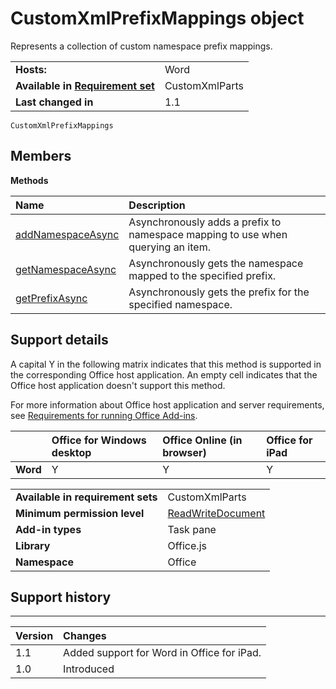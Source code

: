 
# CustomXmlPrefixMappings object
Represents a collection of custom namespace prefix mappings.

|||
|:-----|:-----|
|**Hosts:**|Word|
|**Available in [Requirement set](../../docs/overview/specify-office-hosts-and-api-requirements.md)**|CustomXmlParts|
|**Last changed in**|1.1|

```
CustomXmlPrefixMappings
```


## Members


**Methods**


|**Name**|**Description**|
|:-----|:-----|
|[addNamespaceAsync](../../reference/shared/customxmlprefixmappings.addnamespaceasync.md)|Asynchronously adds a prefix to namespace mapping to use when querying an item.|
|[getNamespaceAsync](../../reference/shared/customxmlprefixmappings.getnamespaceasync.md)|Asynchronously gets the namespace mapped to the specified prefix.|
|[getPrefixAsync](../../reference/shared/customxmlprefixmappings.getprefixasync.md)|Asynchronously gets the prefix for the specified namespace.|

## Support details


A capital Y in the following matrix indicates that this method is supported in the corresponding Office host application. An empty cell indicates that the Office host application doesn't support this method.

For more information about Office host application and server requirements, see [Requirements for running Office Add-ins](../../docs/overview/requirements-for-running-office-add-ins.md).


||**Office for Windows desktop**|**Office Online (in browser)**|**Office for iPad**|
|:-----|:-----|:-----|:-----|
|**Word**|Y|Y|Y|

|||
|:-----|:-----|
|**Available in requirement sets**|CustomXmlParts|
|**Minimum permission level**|[ReadWriteDocument](../../docs/develop/requesting-permissions-for-api-use-in-content-and-task-pane-add-ins.md)|
|**Add-in types**|Task pane|
|**Library**|Office.js|
|**Namespace**|Office|

## Support history



****


|**Version**|**Changes**|
|:-----|:-----|
|1.1|Added support for Word in Office for iPad.|
|1.0|Introduced|
